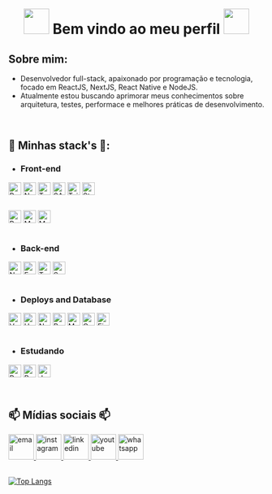 <h1 align='center'>
 <strong>
  <img src="https://media.giphy.com/media/WUlplcMpOCEmTGBtBW/giphy.gif" width="50">
   Bem vindo ao meu perfil
  <img src="https://media.giphy.com/media/WUlplcMpOCEmTGBtBW/giphy.gif" width="50">
 </strong>
</h1>

## Sobre mim:
 - Desenvolvedor full-stack, apaixonado por programação e tecnologia, focado em ReactJS, NextJS, React Native e NodeJS.
 - Atualmente estou buscando aprimorar meus conhecimentos sobre arquitetura, testes, performace e melhores práticas de desenvolvimento.
 
 <br>
 
## 🚀 Minhas stack's 🚀:

 + ### Front-end

<div style="margin-bottom: 5px;">
 <img alt="React" height="25" align="center" src="https://img.shields.io/badge/React-20232A?style=flat&logo=react&logoColor=61DAFB"/>
 <img alt="NextJS" height="25" align="center" src="https://img.shields.io/badge/NextJS-20232A?style=flat&logo=next.js&logoColor=white"/>
 <img alt="TypeScript" height="25" align="center" src="https://img.shields.io/badge/TypeScript-007ACC?style=flat&logo=typescript&logoColor=white" />
 <img alt="SASS" height="25" align="center" src="https://img.shields.io/badge/Sass-CC6699?style=flat&logo=sass&logoColor=white" />
 <img alt="Tailwind" height="25" align="center" src="https://img.shields.io/badge/Tailwind_CSS-38B2AC?style=flat&logo=tailwind-css&logoColor=white" />
 <img alt="Styled-Components" height="25" align="center" src="https://img.shields.io/badge/Styled--Components-DB7093?style=flat&logo=styled-components&logoColor=white" />
</div>

<div style="margin-top: 30px;">
 <img alt="Bootstrap" height="25" align="center" src="https://img.shields.io/badge/Bootstrap-563D7C?style=flat&logo=bootstrap&logoColor=white" />
 <img alt="Material--UI" height="25" align="center" src="https://img.shields.io/badge/Material--UI-0081CB?style=flat&logo=material-ui&logoColor=white" />
 <img alt="Material--UI" height="25" align="center" src="https://img.shields.io/badge/Chakra--UI-319795?style=flat&logo=chakra-ui&logoColor=white" />
</div>
<br>

 + ### Back-end
<div>
 <img alt="NodeJS" height="25" align="center" src="https://img.shields.io/badge/Node.js-43853D?style=flat&logo=node.js&logoColor=white"/>
 <img alt="Express" height="25" align="center" src="https://img.shields.io/badge/Express.js-000000?style=flat&logo=express&logoColor=white"/>
 <img alt="TypeScript" height="25" align="center" src="https://img.shields.io/badge/TypeScript-007ACC?style=flat&logo=typescript&logoColor=white" />
 <img alt="Swagger" height="25" align="center" src="https://img.shields.io/badge/-Swagger-85EA2D?style=flat&logo=swagger&logoColor=white" />
</div>
<br>

 + ### Deploys and Database
<div>
 <img alt="Vercel" height="25" align="center" src="https://img.shields.io/badge/-Vercel-000000?style=flat&logo=vercel&logoColor=white" />
 <img alt="Heroku" height="25" align="center" src="https://img.shields.io/badge/-Heroku-430098?style=flat&logo=heroku&logoColor=white" />
 <img alt="Netlify" height="25" align="center" src="https://img.shields.io/badge/-Netlify-00C7B7?style=flat&logo=netlify&logoColor=white" />
 <img alt="PostgreSQL" height="25" align="center" src="https://img.shields.io/badge/-PostgreSQL-316192?style=flat&logo=postgresql&logoColor=white" />
 <img alt="MongoDB" height="25" align="center" src="https://img.shields.io/badge/-MongoDB-4EA94B?style=flat&logo=mongodb&logoColor=white" />
 <img alt="Oracle" height="25" align="center" src="https://img.shields.io/badge/-Oracle-F80000?style=flat&logo=oracle&logoColor=white" />
 <img alt="Firebase" height="25" align="center" src="https://img.shields.io/badge/-firebase-ffca28?style=flat&logo=firebase&logoColor=black" />
</div>
<br>

 + ### Estudando
<p>
<!--
 <img alt="GraphQl" height="25" align="center" src="https://img.shields.io/badge/-GraphQl-E10098?style=flat&logo=graphQl&logoColor=white" />
 <img alt="Docker" height="25" align="center" src="https://img.shields.io/badge/-Docker-2CA5E0?style=flat&logo=docker&logoColor=white" />
 <img alt="Strapi" height="25" align="center" src="https://img.shields.io/badge/-Strapi-2e7eea?style=flat&logo=strapi&logoColor=white" />
 -->
 <img alt="Python" height="25" align="center" src="https://img.shields.io/badge/Python-blue?style=flat&logo=python&logoColor=white" />
 <img alt="React_Native" height="25" align="center" src="https://img.shields.io/badge/-React_Native-20232A?style=flat&logo=react&logoColor=61DAFB" />
 <img alt="Jest" height="25" align="center" src="https://img.shields.io/badge/Jest-C21325?style=flat&logo=Jest&logoColor=white" />
</p>
<br>

## 📫 Mídias sociais 📫
<div>
<!--    <a href="https://darkwood.fr"><img src="https://img.icons8.com/fluent/96/000000/domain.png" alt="darkwood"/></a> -->
 <a href="mailto:carlosdoria953@gmail.com" target="_blank">
   <img height="50" width="50" src="https://img.icons8.com/color/96/000000/gmail.png" alt="email"/>
 </a>
 <a href="https://www.instagram.com/cadu.doria" target="_blank">
   <img height="50" width="50" src="https://img.icons8.com/color/96/000000/instagram-new.png" alt="instagram"/>
 </a>
 <a href="https://www.linkedin.com/in/cadudoria/" target="_blank">
   <img height="50" width="50" src="https://img.icons8.com/color/96/000000/linkedin.png" alt="linkedin"/>
 </a>
   <a href="https://www.youtube.com/channel/UC4uXNuL38Q2mbMtZ0Spm3Vg/videos" target="_blank">
    <img height="50" width="50" src="https://img.icons8.com/color/96/000000/youtube.png" alt="youtube"/>
 </a>
  </a>
   <a href="https://api.whatsapp.com/send?phone=5582988970954" target="_blank">
    <img height="50" width="50" src="https://img.icons8.com/color/96/000000/whatsapp.png" alt="whatsapp"/>
 </a>
<!--   <a href="https://twitter.com/matyo91"><img src="https://img.icons8.com/color/96/000000/twitter-squared.png" alt="twitter"/></a> -->
<!--   <a href="https://www.twitch.tv/matyo913"><img src="https://img.icons8.com/color/96/000000/twitch--v2.png" alt="twitch"/></a> -->
<!--   <a href="https://fr.pinterest.com/matyo91"><img src="https://img.icons8.com/color/96/000000/pinterest--v1.png" alt="pinterest"/></a> -->
<!--   <a href="https://soundcloud.com/matyo91"><img src="https://img.icons8.com/color/96/000000/soundcloud.png" alt="soundcloud"/></a> -->
<!--   <a href="https://soundcloud.com/djmatyo91"><img src="https://img.icons8.com/color/96/000000/soundcloud.png" alt="soundcloud"/></a> -->
<!--   <a href="https://medium.com/@matyo91"><img src="https://img.icons8.com/color/96/000000/medium-logo.png" alt="medium"/></a> -->
<!--   <a href="https://www.mixcloud.com/matyo91"><img src="https://img.icons8.com/windows/96/000000/mixcloud.png" alt="mixcloud"/></a> -->
<!--   <a href="https://keybase.io/matyo91"><img src="https://img.icons8.com/windows/96/000000/keybase2.png" alt="keybase"/></a> -->
<!--   <a href="https://steamcommunity.com/id/matyo91"><img src="https://img.icons8.com/fluent/96/000000/steam.png" alt="steam"/></a> -->
<!--   <a href="https://vk.com/matyo91"><img src="https://img.icons8.com/nolan/96/vk-circled.png" alt="vk"/></a> -->
<!--   <a href="https://open.spotify.com/user/matyo91"><img src="https://img.icons8.com/color/96/000000/spotify--v1.png" alt="spotify"/></a> -->
<!--   <a href="https://tripadvisor.com/members/matyo91"><img src="https://img.icons8.com/color/96/000000/tripadvisor.png" alt="tripadvisor"/></a> -->
<!--   <a href="https://www.bandcamp.com/matyo91"><img src="https://img.icons8.com/nolan/96/bandcamp-button.png" alt="bandcamp"/></a> -->
<!--   <a href="https://stackoverflow.com/users/4027349/mathieu-ledru"><img src="https://img.icons8.com/color/96/000000/stackoverflow.png" alt="stackoverflow"/></a> -->
<!--   <a href="https://connect.symfony.com/profile/matyo91"><img src="https://img.icons8.com/color/96/000000/symfony.png" alt="symfony"/></a> -->
<!--   <a href="https://hub.docker.com/u/matyo91"><img src="https://img.icons8.com/color/96/000000/docker.png" alt="docker"/></a> -->
<!--   <a href="mailto:Matyo#2285"><img src="https://img.icons8.com/color/96/000000/battle-net.png" alt="battle.net"/></a> -->
<!--   <a href="mailto:matyo91#0417"><img src="https://img.icons8.com/color/96/000000/discord-logo.png" alt="discord"/></a> -->
</div>

<br>

[![Top Langs](https://github-readme-stats.vercel.app/api/top-langs/?username=carlosdoria&langs_count=6&theme=radical&layout=compact&card_width=360)](https://github.com/carlosdoria)
 
<!--
 Me chamo Carlos e sou desenvolvedor junior, focando em front-end 

- 🔭 I’m currently working on ...
- 🌱 I’m currently learning ...
- 👯 I’m looking to collaborate on ...
- 🤔 I’m looking for help with ...
- 💬 Ask me about ...
- 📫 How to reach me: ...
- 😄 Pronouns: ...
- ⚡ Fun fact: ...
-->
